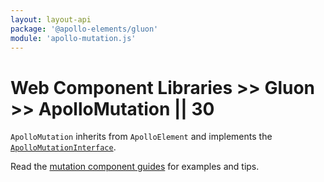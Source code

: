 ```yaml
---
layout: layout-api
package: '@apollo-elements/gluon'
module: 'apollo-mutation.js'
---
```

# Web Component Libraries >> Gluon >> ApolloMutation || 30

`ApolloMutation` inherits from `ApolloElement` and implements the [`ApolloMutationInterface`](/api/interfaces/mutation/).

Read the [mutation component guides](../../../../guides/usage/mutations/) for examples and tips.
